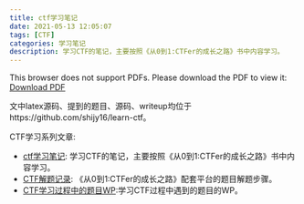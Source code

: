 ```yaml
---
title: ctf学习笔记
date: 2021-05-13 12:05:07
tags: [CTF]
categories: 学习笔记
description: 学习CTF的笔记，主要按照《从0到1:CTFer的成长之路》书中内容学习。
---
```


<object data="./note.pdf" type="application/pdf" width="100%" height="900px">This browser does not support PDFs. Please download the PDF to view it: <a href="/index.pdf">Download PDF</a>
</object>

文中latex源码、提到的题目、源码、writeup均位于https://github.com/shijy16/learn-ctf。

CTF学习系列文章:

- [ctf学习笔记](https://blog.shijy16.cn/2021/05/11/CTF/ctf学习笔记/): 学习CTF的笔记，主要按照《从0到1:CTFer的成长之路》书中内容学习。
- [CTF解题记录](https://blog.shijy16.cn/2021/05/12/CTF/CTF解题记录/): 《从0到1:CTFer的成长之路》配套平台的题目解题步骤。
- [CTF学习过程中的题目WP](https://blog.shijy16.cn/2021/05/12/CTF/CTF学习过程中的题目WP/):学习CTF过程中遇到的题目的WP。

